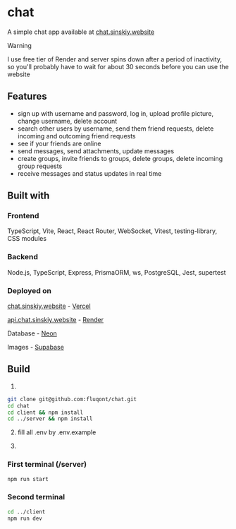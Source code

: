 # chat

A simple chat app available at [chat.sinskiy.website](https://chat.sinskiy.website/)

> [!WARNING]
> I use free tier of Render and server spins down after a period of inactivity, so you'll probably have to wait for about 30 seconds before you can use the website

## Features

- sign up with username and password, log in, upload profile picture, change username, delete account
- search other users by username, send them friend requests, delete incoming and outcoming friend requests
- see if your friends are online
- send messages, send attachments, update messages
- create groups, invite friends to groups, delete groups, delete incoming group requests
- receive messages and status updates in real time

## Built with

### Frontend

TypeScript, Vite, React, React Router, WebSocket, Vitest, testing-library, CSS modules

### Backend

Node.js, TypeScript, Express, PrismaORM, ws, PostgreSQL, Jest, supertest

### Deployed on

[chat.sinskiy.website](https://chat.sinskiy.website/) - [Vercel](https://vercel.com)

[api.chat.sinskiy.website](https://api.chat.sinskiy.website/api) - [Render](https://render.com)

Database - [Neon](https://neon.tech)

Images - [Supabase](https://supabase.com)

## Build

1.

```bash
git clone git@github.com:fluqont/chat.git
cd chat
cd client && npm install
cd ../server && npm install
```

2. fill all .env by .env.example

3.

### First terminal (/server)

```bash
npm run start
```

### Second terminal

```bash
cd ../client
npm run dev
```
